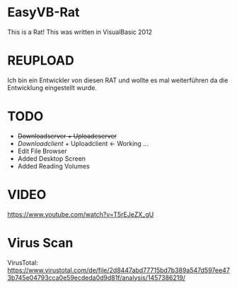 EasyVB-Rat
==========

This is a Rat! This was written in VisualBasic 2012

REUPLOAD
========

Ich bin ein Entwickler von diesen RAT und wollte es mal weiterführen da die Entwicklung eingestellt wurde.


TODO
====

- ~~Downloadserver + Uploadeserver~~
- _Downloadclient_ + Uploadclient <- Working ...
- Edit File Browser
- Added Desktop Screen
- Added Reading Volumes


VIDEO
=====

https://www.youtube.com/watch?v=T5rEJeZX_gU


Virus Scan
==========

VirusTotal: https://www.virustotal.com/de/file/2d8447abd77715bd7b389a547d597ee473b745e04793cca0e59ecdeda0d9d81f/analysis/1457386219/